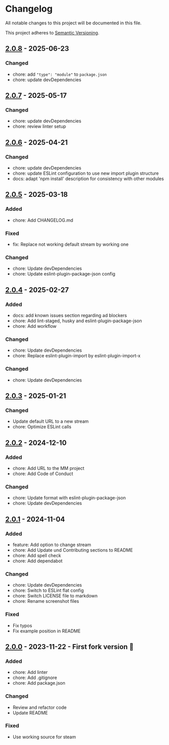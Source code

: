 # Changelog

All notable changes to this project will be documented in this file.

This project adheres to [Semantic Versioning](https://semver.org/spec/v2.0.0.html).

## [2.0.8](https://github.com/KristjanESPERANTO/MMM-ISS-Live/compare/v2.0.7...v2.0.8) - 2025-06-23

### Changed

- chore: add `"type": "module"` to `package.json`
- chore: update devDependencies

## [2.0.7](https://github.com/KristjanESPERANTO/MMM-ISS-Live/compare/v2.0.6...v2.0.7) - 2025-05-17

### Changed

- chore: update devDependencies
- chore: review linter setup

## [2.0.6](https://github.com/KristjanESPERANTO/MMM-ISS-Live/compare/v2.0.5...v2.0.6) - 2025-04-21

### Changed

- chore: update devDependencies
- chore: update ESLint configuration to use new import plugin structure
- docs: adapt 'npm install' description for consistency with other modules

## [2.0.5](https://github.com/KristjanESPERANTO/MMM-ISS-Live/compare/v2.0.4...v2.0.5) - 2025-03-18

### Added

- chore: Add CHANGELOG.md

### Fixed

- fix: Replace not working default stream by working one

### Changed

- chore: Update devDependencies
- chore: Update eslint-plugin-package-json config

## [2.0.4](https://github.com/KristjanESPERANTO/MMM-ISS-Live/compare/v2.0.3...v2.0.4) - 2025-02-27

### Added

- docs: add known issues section regarding ad blockers
- chore: Add lint-staged, husky and eslint-plugin-package-json
- chore: Add workflow

### Changed

- chore: Update devDependencies
- chore: Replace eslint-plugin-import by eslint-plugin-import-x

### Changed

- chore: Update devDependencies

## [2.0.3](https://github.com/KristjanESPERANTO/MMM-ISS-Live/compare/v2.0.2...v2.0.3) - 2025-01-21

### Changed

- Update default URL to a new stream
- chore: Optimize ESLint calls

## [2.0.2](https://github.com/KristjanESPERANTO/MMM-ISS-Live/compare/v2.0.1...v2.0.2) - 2024-12-10

### Added

- chore: Add URL to the MM project
- chore: Add Code of Conduct

### Changed

- chore: Update format with eslint-plugin-package-json
- chore: Update devDependencies

## [2.0.1](https://github.com/KristjanESPERANTO/MMM-ISS-Live/compare/v2.0.0...v2.0.1) - 2024-11-04

### Added

- feature: Add option to change stream
- chore: Add Update und Contributing sections to README
- chore: Add spell check
- chore: Add dependabot

### Changed

- chore: Update devDependencies
- chore: Switch to ESLint flat config
- chore: Switch LICENSE file to markdown
- chore: Rename screenshot files

### Fixed

- Fix typos
- Fix example position in README

## [2.0.0](https://github.com/KristjanESPERANTO/MMM-ISS-Live/compare/v1.0.0...v2.0.0) - 2023-11-22 - First fork version 🚀

### Added

- chore: Add linter
- chore: Add .gitignore
- chore: Add package.json

### Changed

- Review and refactor code
- Update README

### Fixed

- Use working source for steam
